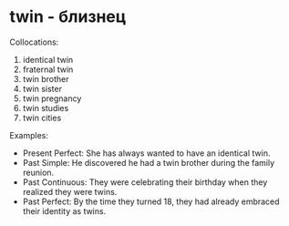 # twin - близнец

Collocations:

1. identical twin
2. fraternal twin
3. twin brother
4. twin sister
5. twin pregnancy
6. twin studies
7. twin cities

Examples:

- Present Perfect: She has always wanted to have an identical twin.
- Past Simple: He discovered he had a twin brother during the family reunion.
- Past Continuous: They were celebrating their birthday when they realized they were twins.
- Past Perfect: By the time they turned 18, they had already embraced their identity as twins.
